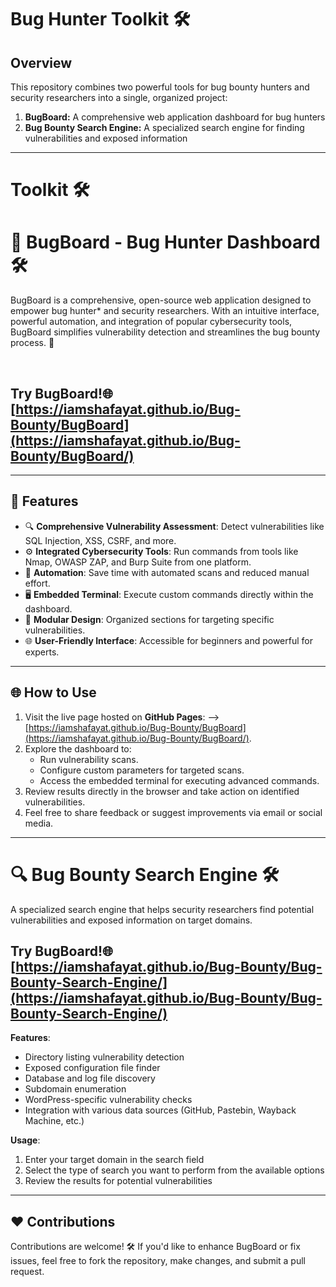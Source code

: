# Bug Hunter Toolkit 🛠️

## Overview
This repository combines two powerful tools for bug bounty hunters and security researchers into a single, organized project:
1. **BugBoard:** A comprehensive web application dashboard for bug hunters
2. **Bug Bounty Search Engine:** A specialized search engine for finding vulnerabilities and exposed information

---
# Toolkit 🛠️

# 🐞 BugBoard - Bug Hunter Dashboard 🛠️

BugBoard is a comprehensive, open-source web application designed to empower bug hunter* and security researchers. With an intuitive interface, powerful automation, and integration of popular cybersecurity tools, BugBoard simplifies vulnerability detection and streamlines the bug bounty process. 🚀

<br>

## Try BugBoard!🌐 [https://iamshafayat.github.io/Bug-Bounty/BugBoard](https://iamshafayat.github.io/Bug-Bounty/BugBoard/)


---

## 🌟 Features

- 🔍 **Comprehensive Vulnerability Assessment**: Detect vulnerabilities like SQL Injection, XSS, CSRF, and more.
- ⚙️ **Integrated Cybersecurity Tools**: Run commands from tools like Nmap, OWASP ZAP, and Burp Suite from one platform.
- 🤖 **Automation**: Save time with automated scans and reduced manual effort.
- 🖥️ **Embedded Terminal**: Execute custom commands directly within the dashboard.
- 🧩 **Modular Design**: Organized sections for targeting specific vulnerabilities.
- 🌐 **User-Friendly Interface**: Accessible for beginners and powerful for experts.

---

## 🌐 How to Use

1. Visit the live page hosted on **GitHub Pages**: --> [https://iamshafayat.github.io/Bug-Bounty/BugBoard](https://iamshafayat.github.io/Bug-Bounty/BugBoard/).  
2. Explore the dashboard to:
   - Run vulnerability scans.
   - Configure custom parameters for targeted scans.
   - Access the embedded terminal for executing advanced commands.  
3. Review results directly in the browser and take action on identified vulnerabilities.
4. Feel free to share feedback or suggest improvements via email or social media.

---

# 🔍 Bug Bounty Search Engine 🛠️

A specialized search engine that helps security researchers find potential vulnerabilities and exposed information on target domains.

## Try BugBoard!🌐 [https://iamshafayat.github.io/Bug-Bounty/Bug-Bounty-Search-Engine/](https://iamshafayat.github.io/Bug-Bounty/Bug-Bounty-Search-Engine/)

**Features**:
- Directory listing vulnerability detection
- Exposed configuration file finder
- Database and log file discovery
- Subdomain enumeration
- WordPress-specific vulnerability checks
- Integration with various data sources (GitHub, Pastebin, Wayback Machine, etc.)

**Usage**:
1. Enter your target domain in the search field
2. Select the type of search you want to perform from the available options
3. Review the results for potential vulnerabilities

---

## ❤️ Contributions

Contributions are welcome! 🛠️ If you'd like to enhance BugBoard or fix issues, feel free to fork the repository, make changes, and submit a pull request.

